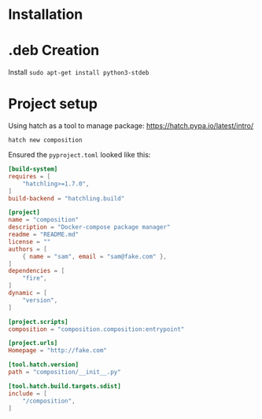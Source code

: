 # Installation

# .deb Creation
Install
`sudo apt-get install python3-stdeb`


# Project setup 
Using hatch as a tool to manage package:
https://hatch.pypa.io/latest/intro/

`hatch new composition`

Ensured the `pyproject.toml` looked like this:
```toml
[build-system]
requires = [
    "hatchling>=1.7.0",
]
build-backend = "hatchling.build"

[project]
name = "composition"
description = "Docker-compose package manager"
readme = "README.md"
license = ""
authors = [
    { name = "sam", email = "sam@fake.com" },
]
dependencies = [
    "fire",
]
dynamic = [
    "version",
]

[project.scripts]
composition = "composition.composition:entrypoint"

[project.urls]
Homepage = "http://fake.com"

[tool.hatch.version]
path = "composition/__init__.py"

[tool.hatch.build.targets.sdist]
include = [
    "/composition",
]
```